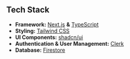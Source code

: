 ## Tech Stack

- **Framework:** [Next.js](https://nextjs.org) **&** [TypeScript](https://react-typescript-cheatsheet.netlify.app/)
- **Styling:** [Tailwind CSS](https://tailwindcss.com)
- **UI Components:** [shadcn/ui](https://ui.shadcn.com)
- **Authentication & User Management:** [Clerk](https://clerk.com)
- **Database:** [Firestore](https://firebase.google.com/)
